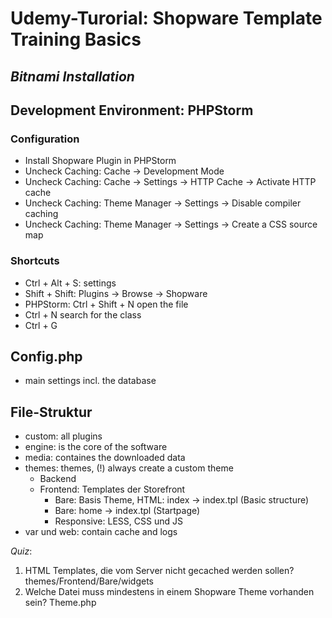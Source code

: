 # Udemy-Turorial: Shopware Template Training Basics
## _Bitnami Installation_

## Development Environment: PHPStorm

### Configuration
- Install Shopware Plugin in PHPStorm
- Uncheck Caching: Cache -> Development Mode
- Uncheck Caching: Cache -> Settings -> HTTP Cache -> Activate HTTP cache
- Uncheck Caching: Theme Manager -> Settings -> Disable compiler caching
- Uncheck Caching: Theme Manager -> Settings -> Create a CSS source map


### Shortcuts
- Ctrl + Alt + S: settings
- Shift + Shift: Plugins -> Browse -> Shopware
- PHPStorm: Ctrl + Shift + N open the file
- Ctrl + N search for the class
- Ctrl + G

## Config.php
- main settings incl. the database

## File-Struktur
- custom: all plugins
- engine: is the core of the software
- media: containes the downloaded data
- themes: themes, (!) always create a custom theme
   - Backend
   - Frontend: Templates der Storefront
      - Bare: Basis Theme, HTML: index -> index.tpl (Basic structure)
      - Bare: home -> index.tpl (Startpage)
      - Responsive: LESS, CSS und JS
- var und web: contain cache and logs

_Quiz_:
1. HTML Templates, die vom Server nicht gecached werden sollen? themes/Frontend/Bare/widgets
2. Welche Datei muss mindestens in einem Shopware Theme vorhanden sein?
Theme.php